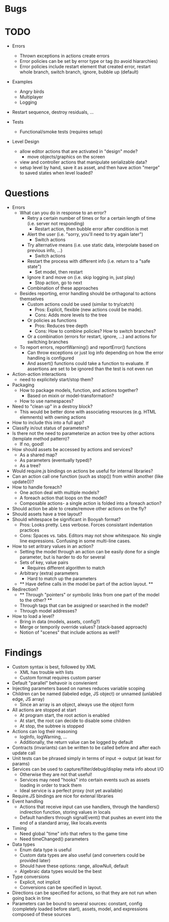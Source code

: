 Bugs
====


TODO
====

- Errors
  - Thrown exceptions in actions create errors
  - Error policies can be set by error type or tag (to avoid hiararchies)
  - Error policies include restart element that created error, restart whole branch, switch branch, ignore, bubble up (default)

- Examples
  - Angry birds
  - Multiplayer
  - Logging

- Restart sequence, destroy residuals, ...

- Tests
  - Functional/smoke tests (requires setup)

- Level Design
  - allow editor actions that are activated in "design" mode?
    - move objects/graphics on the screen
  - view and controller actions that manipulate serializable data?
  - setup level by hand, save it as asset, and then have action "merge" to saved states when level loaded? 


Questions
=========

- Errors
  - What can you do in response to an error?
    - Retry a certain number of times or for a certain length of time (i.e. server not responding)
      - Restart action, then bubble error after condition is met
    - Alert the user (i.e. "sorry, you'll need to try again later")
      - Switch actions
    - Try alternative means (i.e. use static data, interpolate based on previous info, ...)
      - Switch actions
    - Restart the process with different info (i.e. return to a "safe state")
      - Set model, then restart
    - Ignore it and move on (i.e. skip logging in, just play)
      - Stop action, go to next 
    - Combination of these approaches
  - Besides reporting, error handling should be orthagonal to actions themselves
    - Custom actions could be used (similar to try/catch)
      - Pros: Explicit, flexible (new actions could be made). 
      - Cons: Adds more levels to the tree
    - Or policies as functions
      - Pros: Reduces tree depth
      - Cons: How to combine policies? How to switch branches?
    - Or a combination (errors for restart, ignore, ...) and actions for switching branches
  - To report errors, reportWarning() and reportError() functions 
    - Can throw exceptions or just log info depending on how the error handling is configured
    - And assert() functions could take a function to evaluate. If assertions are set to be ignored than the test is not even run
- Action-action interactions 
  - need to explicitely start/stop them?
- Packaging
  - How to package models, function, and actions together?
    - Based on mixin or model-transformation?
  - How to use namespaces?
- Need to "clean up" in a destroy block?
  - This would be better done with associating resources (e.g. HTML elemnents) with owning actions
- How to include this into a full app?
- Classify in/out status of parameters?
- Is there not the need to parameterize an action tree by other actions (template method pattern)?
  - If no, good!
- How should assets be accessed by actions and services?
  - As a shared map?
  - As parameters (eventually typed)?
  - As a tree?
- Would require.js bindings on actions be useful for internal libraries?
- Can an action call one function (such as stop()) from within another (like update())?
- How to handle foreach?
  - One action deal with multiple models?
  - A foreach action that loops on the model?
  - Composable actions- a single action is folded into a foreach action?
- Should action be able to create/remove other actions on the fly?
- Should assets have a tree layout?
- Should whitespace be significant in Booyah format?
  - Pros: Looks pretty. Less verbose. Forces consistant indentation practices
  - Cons: Spaces vs. tabs. Editors may not show whitespace. No single line expressions. Confusing in some multi-line cases. 
- How to set aritrary values in an action?
  - Setting the model through an action can be easily done for a single parameter, but is harder to do for several
  - Sets of key, value pairs
    - Requires different algorithm to match
  - Arbitrary (extra) parameters 
    - Hard to match up the parameters
  - ** Have define calls in the model be part of the action layout. **
- Redirection?
  - ** Through "pointers" or symbolic links from one part of the model to the other? **
  - Through tags that can be assigned or searched in the model?
  - Through model addresses? 
- How to load a level?
  - Bring in data (models, assets, config?)
  - Merge or temporily override values? (stack-based approach)
  - Notion of "scenes" that include actions as well?


Findings
========

- Custom syntax is best, followed by XML
  - XML has trouble with lists
  - Custom format requires custom parser
- Default "parallel" behavoir is convienient
- Injecting parameters based on names reduces variable scoping
- Children can be named (labeled edge, JS object) or unnamed (unlabled edge, JS array)
  - Since an array is an object, always use the object form
- All actions are stopped at start
  - At program start, the root action is enabled
  - At start, the root can decide to disable some children
  - At stop, the subtree is stopped
- Actions can log their reasoning
  - logInfo, logWarning, ... 
  - Additionally, the return value can be logged by default
- Contracts (invariants) can be written to be called before and after each update call
- Unit tests can be phrased simply in terms of input -> output (at least for params)
- Services can be used to capture/filter/debug/display meta info about I/O 
  - Otherwise they are not that useful!
  - Services may need "hooks" into certain events such as assets loading in order to track them
  - Ideal service is a perfect proxy (not yet available)
- Require.JS bindings are nice for extenal libraries 
- Event handling
  - Actions that receive input can use handlers, through the handlers() indirection function, storing values in locals
  - Default handlers through signalEvent() that pushes an event into the end of a standard array, like locals.events
- Timing
  - Need global "time" info that refers to the game time
  - Need timeChanged() parameters
- Data types
  - Enum data type is useful
  - Custom data types are also useful (and converters could be provided later)
  - Should have these options: range, allowNull, default 
  - Algebraic data types would be the best
- Type conversions 
  - Explicit, not implicit
  - Conversions can be specified in layout.
- Directions can be specified for actions, so that they are not run when going back in time
- Parameters can be bound to several sources: constant, config (completely loaded before start), assets, model, and expressions composed of these sources


